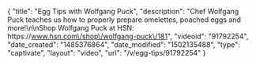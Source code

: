 {
    "title": "Egg Tips with Wolfgang Puck",
    "description": "Chef Wolfgang Puck teaches us how to properly prepare omelettes, poached eggs and more!\n\nShop Wolfgang Puck at HSN: https:\/\/www.hsn.com\/shop\/wolfgang-puck\/181",
    "videoid": "91792254",
    "date_created": "1485376864",
    "date_modified": "1502135488",
    "type": "captivate",
    "layout": "video",
    "url": "\/v\/egg-tips\/91792254"
}